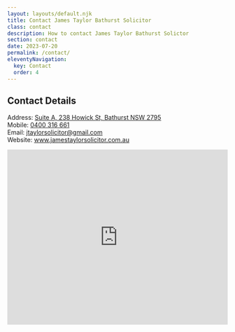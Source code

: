 ```yaml
---
layout: layouts/default.njk
title: Contact James Taylor Bathurst Solicitor
class: contact
description: How to contact James Taylor Bathurst Solictor
section: contact
date: 2023-07-20
permalink: /contact/
eleventyNavigation:
  key: Contact
  order: 4
---
```








<h2>Contact Details</h2>
<p>Address: <a title="James Taylor Bathurst Solicitor Map" alt="James Taylor Bathurst Solicitor Map" href="https://goo.gl/maps/VH3KrRsjfEAdpWns9" target="_blank" rel="noopener">Suite A, 238 Howick St, Bathurst NSW 2795</a><br>
Mobile: <a title="Call James Taylor Bathurst Solicitor" alt="Call James Taylor Bathurst Solicitor" href="tel:+61400316661">0400 316 661</a><br>
Email: <a title="Email jtaylorsolicitor@gmail.com" alt="Email jtaylorsolicitor@gmail.com" href="mailto:jtaylorsolicitor@gmail.com">jtaylorsolicitor@gmail.com</a><br>
Website: <a href="/" title="James Taylor Bathurst Solicitor Website" alt="James Taylor Bathurst Solicitor Website">www.jamestaylorsolicitor.com.au</a></p>


<div class="responsive-embed widescreen">
<iframe src="https://www.google.com/maps/embed?pb=!1m14!1m8!1m3!1d1222.486707369501!2d149.57922032526344!3d-33.415435392773844!3m2!1i1024!2i768!4f13.1!3m3!1m2!1s0x6b11e5cd42b057b5%3A0x8f81db03621d7cda!2sJames%20Taylor%20Solicitor!5e0!3m2!1sen!2sau!4v1690855582699!5m2!1sen!2sau" width="100%" height="400px" style="border:0;" allowfullscreen="allowfullscreen" loading="lazy" referrerpolicy="no-referrer-when-downgrade"></iframe>
</div>

